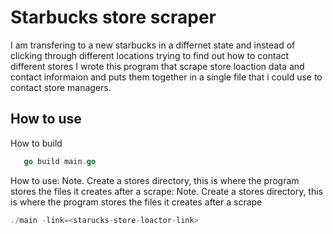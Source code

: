 # Starbucks store scraper

I am transfering to a new starbucks in a differnet state and instead of
clicking through different locations trying to find out how to contact different
stores I wrote this program that scrape store loaction data and contact
informaion and puts them together in a single file that i could use to contact
store managers.

## How to use

How to build

```go
   go build main.go
```

How to use: Note. Create a stores directory, this is where the program stores
the files it creates after a scrape: Note. Create a stores directory, this is
where the program stores the files it creates after a scrape

```go
./main -link=<starucks-store-loactor-link>
```
